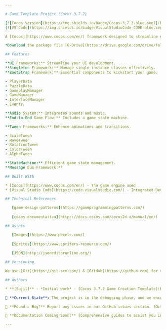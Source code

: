 ```yaml
---

# Game Template Project (Cocos 3.7.2)

[![Cocos Version](https://img.shields.io/badge/Cocos-3.7.2-blue.svg)](https://www.cocos.com/en/)
[![VS Code](https://img.shields.io/badge/VisualStudioCode-CODE-blue.svg)](https://code.visualstudio.com/)

A [Cocos](https://www.cocos.com/en/) framework designed to streamline game development with a set of reusable codes and frameworks, making your game creation process smoother and more efficient.

*Download the package file [G-Drive](https://drive.google.com/drive/folders/1SJx5H6x_51Us7bXmYDSaF2P8LrTwM9uk?usp=sharing)*

## Features

**UI Frameworks:** Streamline your UI development.
**Singleton Framework:** Manage single-instance classes effectively.
**BootStrap Framework:** Essential components to kickstart your game.

- PlayerData
- PuzzleData
- GameplayManager
- GameManager
- InterfaceManager
- Events

**Audio System:** Integrates sounds and music.
**End-to-End Game Flow:** Includes a game state machine.

**Tween Frameworks:** Enhance animations and transitions.

- ScaleTween
- MoveTween
- RotationTween
- ColorTween
- AlphaTween

**StateMachine:** Efficient game state management.
**Message Bus Framework:**

## Built With

* [Cocos](https://www.cocos.com/en/) - The game engine used
* [Visual Studio Code](https://code.visualstudio.com/) - Integrated Development Environment

## Technical References

   [game-design-patterns](https://gameprogrammingpatterns.com/)
   
   [cocos-documentation](https://docs.cocos.com/cocos2d-x/manual/en/)

## Assets

   [Images](https://www.pexels.com/)
   
   [Sprites](https://www.spriters-resource.com/)
   
   [JSON](http://jsoneditoronline.org/)

## Versioning

We use [Git](https://git-scm.com/) & [GitHub](https://github.com) for versioning.

## Authors

* **[Sujil]** - *Initial work* - [Cocos 3.7.2 Game Creation Template](https://github.com/sujil-agapi/cocos372-template)

🔧 **Current State**: The project is in the debugging phase, and we encourage everyone to use, test, and contribute.

🐞 **Found a Bug?** Report any issues in our GitHub issues section. [GitHub Issues](#github-issues-link)

📖 **Documentation Coming Soon:** [Comprehensive guides to assist you in getting started.](https://docs.google.com/document/d/1Htm90xR4H5q9my3gcTcT4j3Khp5s1x9G3HHzkuoaoUk/edit?usp=sharing)

---
```


